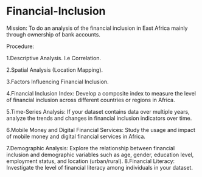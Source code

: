 # Financial-Inclusion
Mission: To do an analysis of the financial inclusion in East Africa mainly through ownership of bank accounts.

Procedure:

1.Descriptive Analysis. I.e Correlation.<n/>

2.Spatial Analysis (Location Mapping).<br/>

3.Factors Influencing Financial Inclusion.

4.Financial Inclusion Index: Develop a composite index to measure the level of financial inclusion across different countries or regions in Africa.

5.Time-Series Analysis: If your dataset contains data over multiple years, analyze the trends and changes in financial inclusion indicators over time. 

6.Mobile Money and Digital Financial Services: Study the usage and impact of mobile money and digital financial services in Africa.

7.Demographic Analysis: Explore the relationship between financial inclusion and demographic variables such as age, gender, education level, employment status, and location (urban/rural).
8.Financial Literacy: Investigate the level of financial literacy among individuals in your dataset.

